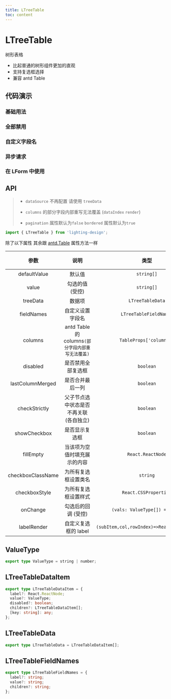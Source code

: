 ```yaml
---
title: LTreeTable
toc: content
---
```


# LTreeTable

树形表格

- 比起普通的树形组件更加的直观
- 支持复选框选择
- 兼容 antd Table

## 代码演示

### 基础用法

<code src="./demos/Demo1.tsx" ></code>

### 全部禁用

<code src="./demos/Demo2.tsx" ></code>

### 自定义字段名

<code src="./demos/Demo3.tsx" ></code>

### 异步请求

<code src="./demos/Demo4.tsx" ></code>

### 在 LForm 中使用

<code src="./demos/Demo5.tsx" ></code>

## API

> - `dataSource` 不再配置 请使用 `treeData`
>
> - `columns` 的部分字段内部重写无法覆盖 (`dataIndex` `render`)
>
> - `pagination` 属性默认为`false` `bordered` 属性默认为`true`

```ts
import { LTreeTable } from 'lighting-design';
```

除了以下属性 其余跟 [antd.Table](https://ant.design/components/table-cn#api) 属性方法一样

|       参数        |                       说明                        |                   类型                    | 默认值  |
| :---------------: | :-----------------------------------------------: | :---------------------------------------: | :-----: |
|   defaultValue    |                      默认值                       |                `string[]`                 |   `-`   |
|       value       |                  勾选的值 (受控)                  |                `string[]`                 |   `-`   |
|     treeData      |                      数据项                       |             `LTreeTableData`              |  `[]`   |
|    fieldNames     |                 自定义设置字段名                  |          `LTreeTableFieldNames`           |   `-`   |
|      columns      | antd Table 的 columns`(部分字段内部重写无法覆盖)` |          `TableProps['columns']`          |   `-`   |
|     disabled      |                是否禁用全部复选框                 |                 `boolean`                 | `false` |
| lastColumnMerged  |                 是否合并最后一列                  |                 `boolean`                 | `false` |
|   checkStrictly   |      父子节点选中状态是否不再关联 (各自独立)      |                 `boolean`                 | `false` |
|   showCheckbox    |                  是否显示复选框                   |                 `boolean`                 | `true`  |
|     fillEmpty     |           当该项为空值时填充展示的内容            |             `React.ReactNode`             |  `'-'`  |
| checkboxClassName |               为所有复选框设置类名                |                 `string`                  |   `-`   |
|   checkboxStyle   |               为所有复选框设置样式                |           `React.CSSProperties`           |   `-`   |
|     onChange      |                勾选后的回调 (受控)                |       `(vals: ValueType[]) => void`       |   `-`   |
|    labelRender    |               自定义复选框的 label                | `(subItem,col,rowIndex)=>React.ReactNode` |   `-`   |

## ValueType

```ts
export type ValueType = string | number;
```

## LTreeTableDataItem

```ts
export type LTreeTableDataItem = {
  label?: React.ReactNode;
  value?: ValueType;
  disabled?: boolean;
  children?: LTreeTableDataItem[];
  [key: string]: any;
};
```

## LTreeTableData

```ts
export type LTreeTableData = LTreeTableDataItem[];
```

## LTreeTableFieldNames

```ts
export type LTreeTableFieldNames = {
  label?: string;
  value?: string;
  children?: string;
};
```
